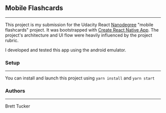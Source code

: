 ## Mobile Flashcards
----

This project is my submission for the Udacity React [Nanodegree](https://www.udacity.com/course/react-nanodegree--nd019) "mobile flashcards" project.
It was bootstrapped with [Create React Native App](https://github.com/react-community/create-react-native-app).
The project's architecture and UI flow were heavily influenced by the project rubric.

I developed and tested this app using the android emulator.

### Setup

-----

You can install and launch this project using `yarn install` and `yarn start`


### Authors

----

Brett Tucker
